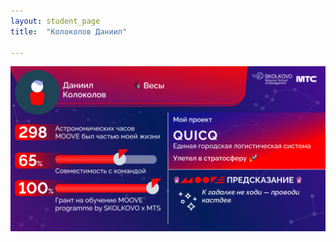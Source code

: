 ```yaml
---
layout: student_page
title:  "Колоколов Даниил"

---
```

<img class="img-fluid" src="/img/posts/Колоколов Даниил.png" alt="moove-1">

